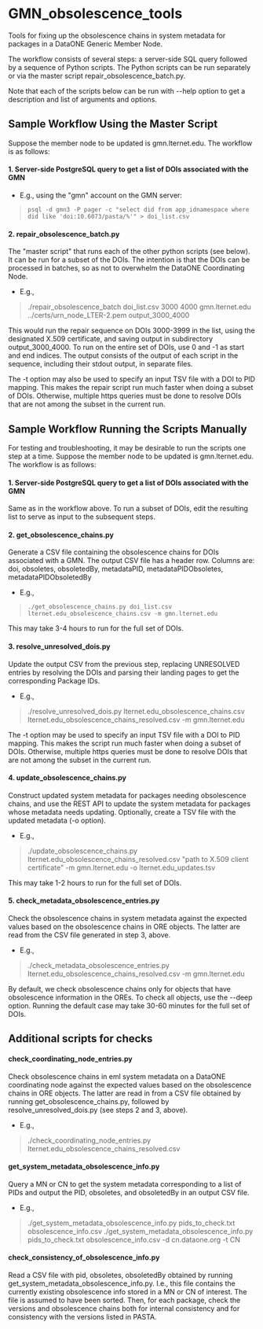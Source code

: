 # GMN_obsolescence_tools
Tools for fixing up the obsolescence chains in system metadata for packages in a DataONE Generic Member Node.

The workflow consists of several steps: a server-side SQL query followed by a sequence of Python scripts. The Python scripts can be run separately or via the master script repair_obsolescence_batch.py.

Note that each of the scripts below can be run with --help option to get a description and list of arguments and options.


## Sample Workflow Using the Master Script
Suppose the member node to be updated is gmn.lternet.edu. The workflow is as follows:

#### 1. Server-side PostgreSQL query to get a list of DOIs associated with the GMN
- E.g., using the "gmn" account on the GMN server:
> `psql -d gmn3 -P pager -c "select did from app_idnamespace where did like 'doi:10.6073/pasta/%'" > doi_list.csv`

#### 2. repair_obsolescence_batch.py
The "master script" that runs each of the other python scripts (see below). It can be run for a subset of the DOIs. The intention is that the DOIs can be processed in batches, so as not to overwhelm the DataONE Coordinating Node.
- E.g.,
> ./repair_obsolescence_batch doi_list.csv 3000 4000 gmn.lternet.edu ../certs/urn_node_LTER-2.pem output_3000_4000

This would run the repair sequence on DOIs 3000-3999 in the list, using the designated X.509 certificate, and saving output in subdirectory output_3000_4000. To run on the entire set of DOIs, use 0 and -1 as start and end indices. The output consists of the output of each script in the sequence, including their stdout output, in separate files.

The -t option may also be used to specify an input TSV file with a DOI to PID mapping. This makes the repair script run much faster when doing a subset of DOIs. Otherwise, multiple https queries must be done to resolve DOIs that are not among the subset in the current run.


## Sample Workflow Running the Scripts Manually
For testing and troubleshooting, it may be desirable to run the scripts one step at a time.
Suppose the member node to be updated is gmn.lternet.edu. The workflow is as follows:

#### 1. Server-side PostgreSQL query to get a list of DOIs associated with the GMN
Same as in the workflow above. To run a subset of DOIs, edit the resulting list to serve as input to  the subsequent steps.

#### 2. get_obsolescence_chains.py
Generate a CSV file containing the obsolescence chains for DOIs associated with a GMN.
The output CSV file has a header row. Columns are: doi, obsoletes, obsoletedBy, metadataPID, metadataPIDObsoletes, metadataPIDObsoletedBy
- E.g., 
> `./get_obsolescence_chains.py doi_list.csv lternet.edu_obsolescence_chains.csv -m gmn.lternet.edu`

This may take 3-4 hours to run for the full set of DOIs.

#### 3. resolve_unresolved_dois.py 
Update the output CSV from the previous step, replacing UNRESOLVED entries by resolving the DOIs and parsing their landing pages to get the corresponding Package IDs.
- E.g., 
> ./resolve_unresolved_dois.py lternet.edu_obsolescence_chains.csv lternet.edu_obsolescence_chains_resolved.csv -m gmn.lternet.edu

The -t option may be used to specify an input TSV file with a DOI to PID mapping. This makes the script run much faster when doing a subset of DOIs. Otherwise, multiple https queries must be done to resolve DOIs that are not among the subset in the current run.

#### 4. update_obsolescence_chains.py
Construct updated system metadata for packages needing obsolescence chains, and use the REST API to update the system metadata for packages whose metadata needs updating. Optionally, create a TSV file with the updated metadata (-o option).
- E.g., 
> ./update_obsolescence_chains.py lternet.edu_obsolescence_chains_resolved.csv "path to X.509 client certificate" -m gmn.lternet.edu -o lternet.edu_updates.tsv

This may take 1-2 hours to run for the full set of DOIs.

#### 5. check_metadata_obsolescence_entries.py
Check the obsolescence chains in system metadata against the expected values based on the obsolescence chains in ORE objects. The latter are read from the CSV file generated in step 3, above.
- E.g., 
> ./check_metadata_obsolescence_entries.py lternet.edu_obsolescence_chains_resolved.csv -m gmn.lternet.edu

By default, we check obsolescence chains only for objects that have obsolescence information in the OREs. To check all objects, use the --deep option. Running the default case may take 30-60 minutes for the full set of DOIs.


## Additional scripts for checks 

#### check_coordinating_node_entries.py
Check obsolescence chains in eml system metadata on a DataONE coordinating node against the expected values based on the obsolescence chains in ORE objects. The latter are read in from a CSV file obtained by running get_obsolescence_chains.py, followed by resolve_unresolved_dois.py (see steps 2 and 3, above).
- E.g., 
> ./check_coordinating_node_entries.py lternet.edu_obsolescence_chains_resolved.csv

#### get_system_metadata_obsolescence_info.py
Query a MN or CN to get the system metadata corresponding to a list of PIDs and output the PID, obsoletes, and obsoletedBy in an output CSV file.
- E.g.,
> ./get_system_metadata_obsolescence_info.py pids_to_check.txt obsolescence_info.csv
> ./get_system_metadata_obsolescence_info.py pids_to_check.txt obsolescence_info.csv -d cn.dataone.org -t CN

#### check_consistency_of_obsolescence_info.py
Read a CSV file with pid, obsoletes, obsoletedBy obtained by running get_system_metadata_obsolescence_info.py. I.e., this file contains the currently existing obsolescence info stored in a MN or CN of interest. The file is assumed to have been sorted. Then, for each package, check the versions and obsolescence chains both for internal consistency and for consistency with the versions listed in PASTA.

